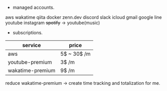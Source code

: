 - managed accounts.

aws
wakatime
qiita
docker
zenn.dev
discord
slack
icloud
gmail
google
line
youtube
instagram
~~spotify~~ -> youtube(music)

- subscriptions.

| service          | price       |
| ---------------- | ----------- |
| aws              | 5$ ~ 30$ /m |
| youtube-premium  | 3$ /m       |
| wakatime-premium | 9$ /m       |

reduce wakatime-premium -> create time tracking and totalization for me.
